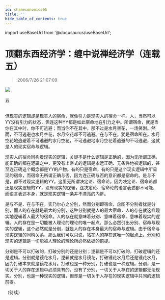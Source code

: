 ```yaml
---
id: chaneconomics05
title: ''
hide_table_of_contents: true
---
```


import useBaseUrl from '@docusaurus/useBaseUrl';

# 顶翻东西经济学：缠中说禅经济学（连载五）

> 2006/7/26 21:07:09

<div style={{textAlign: 'center'}}>
<img src={useBaseUrl('https://gateway.ipfscdn.io/ipfs/QmXSnds2BF97yuZwYAMLwrpjQcuPcm22WGsFmBJfWFTEUM/economics/chaneconomics05/1.jpeg')} /><br/><br/>
</div>

<div style={{fontSize: 'large', fontWeight: '500', textAlign: 'center'}}>
五
</div><br/> 

但现实的逻辑却是现实人的宿命，就像引力是现实人的宿命一样。人，当然可以YY没有引力的状态，但连这种YY都是如此宿命地在引力之中。所谓宿命，就是当你在其中时，你不可逃避；而当你不在其中，那不过是水月空花，一场笑剧。然而，不可逃避也水月空花，水月空花却不可逃避。在与不在，犹是宿命所在。水月空花地逃避着不可逃避的水月空花，不可逃避地水月空花着逃避的不可逃避，这就是人的现实宿命与逻辑。

现实人的宿命同构着现实的逻辑，关键不是什么逻辑是正确的，因为无所谓正确，能正确的都在逻辑之中，更没有上帝式的逻辑是永远正确、无条件地被逻辑的，甚至连正确这个概念都是YY的产物。有的只是宿命，有的只是这个现实逻辑中所呈现的宿命，而宿命无所谓正确与否，因为连正确与否的意识都是宿命的。是与不是，都不过现实逻辑的YY。这里无所谓决定论、宿命论，因为决定论、宿命论都还是现实逻辑的YY，没有现实的逻辑，连决定论、宿命论的语言表述都不可能，而语言表述本身，就是现实逻辑一条并不漂亮的内裤。

是与不是、在与不在，实乃尔心之分别，然而分别即宿命，企图不分别者犹是分别，而人的存在就是最大的分别，这种分别就是人的最大宿命，人的存在就这样现实地逻辑着人最大的宿命。人的存在就意味着分别、意味着宿命、意味着现实的逻辑。人的存在是一切能被人理论的理论的唯一起点，那么必然引出分别、宿命与现实的逻辑，这个必然就是分别，就是人的存在本身最大的宿命与逻辑。由于宿命与现实逻辑的同构关系，那么我们可以只说，站在人的存在这唯一的起点上，分别和现实的逻辑是一切能被人理论的理论所必然依据的前提。

分别是不可以打破的，打破分别的还是分别；逻辑是不可以打破的，打破逻辑的还是逻辑。分别就是镜花水月，逻辑就是水月镜花，打破镜花水月后还是镜花水月，因为打破本来就是镜花水月。打破也是一种分别，打破也是一种逻辑。分别，是一切关于人的存在逻辑中必须具有的，没有了分别，一切关于人存在的逻辑都无法现实。分别，也是一种现实的逻辑，但却是一切关于人存在的现实逻辑中共同的逻辑前提。
  
（待续）